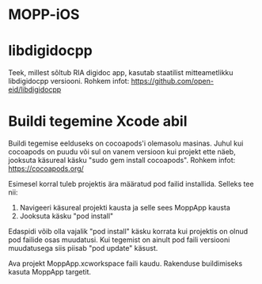 # MOPP-iOS

# libdigidocpp
Teek, millest sõltub RIA digidoc app, kasutab staatilist mitteametlikku libdigidocpp versiooni.
Rohkem infot: https://github.com/open-eid/libdigidocpp


# Buildi tegemine Xcode abil
Buildi tegemise eelduseks on cocoapods'i olemasolu masinas. Juhul kui cocoapods on puudu või sul on vanem versioon kui projekt ette näeb, jooksuta käsureal käsku "sudo gem install cocoapods". Rohkem infot: https://cocoapods.org/

Esimesel korral tuleb projektis ära määratud pod failid installida. Selleks tee nii:
1) Navigeeri käsureal projekti kausta ja selle sees MoppApp kausta
2) Jooksuta käsku "pod install"

Edaspidi võib olla vajalik "pod install" käsku korrata kui projektis on olnud pod failide osas muudatusi. Kui tegemist on ainult pod faili versiooni muudatusega siis piisab "pod update" käsust.

Ava projekt MoppApp.xcworkspace faili kaudu. Rakenduse buildimiseks kasuta MoppApp targetit.
